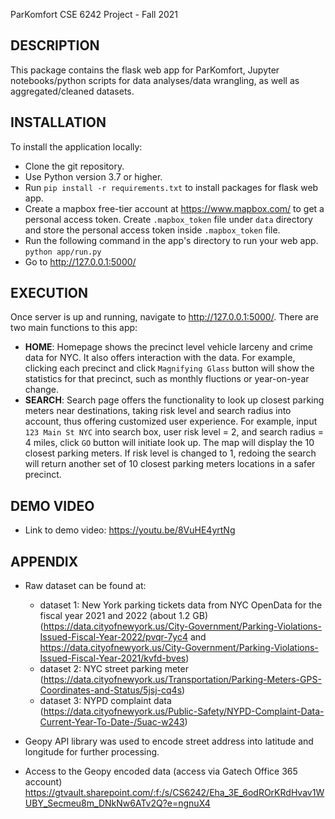 ParKomfort
CSE 6242 Project - Fall 2021


## DESCRIPTION
This package contains the flask web app for ParKomfort, Jupyter notebooks/python scripts for data analyses/data wrangling, as well as aggregated/cleaned datasets.


## INSTALLATION
To install the application locally:
   - Clone the git repository.
   - Use Python version 3.7 or higher.
   - Run `pip install -r requirements.txt` to install packages for flask web app.
   - Create a mapbox free-tier account at https://www.mapbox.com/ to get a personal access token. Create `.mapbox_token` file under `data` directory and store the personal access token inside `.mapbox_token` file.
   - Run the following command in the app's directory to run your web app.
    `python app/run.py`
   - Go to http://127.0.0.1:5000/ 


## EXECUTION

Once server is up and running, navigate to http://127.0.0.1:5000/. There are two main functions to this app:

- **HOME**: Homepage shows the precinct level vehicle larceny and crime data for NYC. It also offers interaction with the data. For example, clicking each precinct and click `Magnifying Glass` button will show the statistics for that precinct, such as monthly fluctions or year-on-year change.
- **SEARCH**: Search page offers the functionality to look up closest parking meters near destinations, taking risk level and search radius into account, thus offering customized user experience. For example, input `123 Main St NYC` into search box, user risk level = 2, and search radius = 4 miles, click `GO` button will initiate look up. The map will display the 10 closest parking meters. If risk level is changed to 1, redoing the search will return another set of 10 closest parking meters locations in a safer precinct.


## DEMO VIDEO
- Link to demo video: https://youtu.be/8VuHE4yrtNg


## APPENDIX
- Raw dataset can be found at:
   - dataset 1:  New York parking tickets data from NYC OpenData for the fiscal year 2021 and 2022 (about 1.2 GB) (https://data.cityofnewyork.us/City-Government/Parking-Violations-Issued-Fiscal-Year-2022/pvqr-7yc4 and https://data.cityofnewyork.us/City-Government/Parking-Violations-Issued-Fiscal-Year-2021/kvfd-bves)
   - dataset 2: NYC street parking meter (https://data.cityofnewyork.us/Transportation/Parking-Meters-GPS-Coordinates-and-Status/5jsj-cq4s)
   - dataset 3: NYPD complaint data (https://data.cityofnewyork.us/Public-Safety/NYPD-Complaint-Data-Current-Year-To-Date-/5uac-w243)

- Geopy API library was used to encode street address into latitude and longitude for further processing.

- Access to the Geopy encoded data (access via Gatech Office 365 account)
https://gtvault.sharepoint.com/:f:/s/CS6242/Eha_3E_6odROrKRdHvav1WUBY_Secmeu8m_DNkNw6ATv2Q?e=ngnuX4
